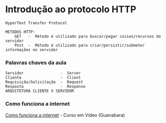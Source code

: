 # Introdução ao protocolo HTTP

    HyperText Transfer Protocol

    METODOS HTTP:
        GET   -  Método é utilizado para buscar/pegar coisas/recursos do servidor
        Post  -  Método é utilizado para criar/persistir/submeter informações no servidor

### Palavras chaves da aula

    Servidor                -  Server
    Cliente                 -  Client
    Requisição/Solicitação  -  Request
    Resposta                -  Response
    ARQUITETURA CLIENTE X SERVIDOR

### Como funciona a internet

[Como funciona a internet](https://www.youtube.com/watch?v=nlO5hySqJFA) - Curso em Vídeo (Guanabara)

